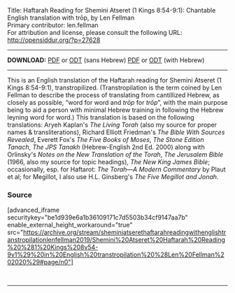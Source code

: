 <html>
<head></head>
<body>
Title: Haftarah Reading for Shemini Atseret (1 Kings 8:54-9:1): Chantable English translation with trōp, by Len Fellman<br />
Primary contributor: len.fellman<br />
For attribution and license, please consult the following URL: <a href="http://opensiddur.org/?p=27628">http://opensiddur.org/?p=27628</a>
<p />
<hr />

<strong>DOWNLOAD:</strong> 
<a href="https://archive.org/download/sheminiatserethaftarahreadingwithenglishtranstropilationlenfellman2019/Shemini%20Atseret%20Haftarah%20Reading%20%281%20Kings%208v54-9v1%29%20in%20English%20transtropilation%20%28Len%20Fellman%202020%29%20-%20english%20only.pdf">PDF</a> or <a href="https://archive.org/download/sheminiatserethaftarahreadingwithenglishtranstropilationlenfellman2019/Shemini%20Atseret%20Haftarah%20Reading%20%281%20Kings%208v54-9v1%29%20in%20English%20transtropilation%20%28Len%20Fellman%202020%29%20-%20english%20only.odt">ODT</a> (sans Hebrew)
<a href="https://archive.org/download/sheminiatserethaftarahreadingwithenglishtranstropilationlenfellman2019/Shemini%20Atseret%20Haftarah%20Reading%20%281%20Kings%208v54-9v1%29%20in%20English%20transtropilation%20%28Len%20Fellman%202020%29.pdf">PDF</a> or <a href="https://archive.org/download/sheminiatserethaftarahreadingwithenglishtranstropilationlenfellman2019/Shemini%20Atseret%20Haftarah%20Reading%20%281%20Kings%208v54-9v1%29%20in%20English%20transtropilation%20%28Len%20Fellman%202020%29.odt">ODT</a> (with Hebrew)

<hr />

This is an English translation of the Haftarah reading for Shemini Atseret (1 Kings 8:54-9:1), transtropilized. (Transtropilation is the term coined by Len Fellman to describe the process of translating from cantillized Hebrew, as closely as possible, “word for word and <em>trōp</em> for <em>trōp</em>”, with the main purpose being to aid a person with minimal Hebrew training in following the Hebrew leyning word for word.) This translation is based on the following translations: Aryeh Kaplan's <em>The Living Torah</em> (also my source for proper names &amp; transliterations), Richard Elliott Friedman's <em>The Bible With Sources Revealed</em>, Everett Fox's <em>The Five Books of Moses</em>, <em>The Stone Edition Tanach</em>, <em>The JPS Tanakh</em> (Hebrew-English 2nd Ed. 2000) along with Orlinsky's <em>Notes on the New Translation of the Torah</em>, <em>The Jerusalem Bible</em> (1966, also my source for topic headings), <em>The New King James Bible</em>; occasionally, esp. for Haftarot: <em>The Torah—A Modern Commentary</em> by Plaut et al; for Megillot, I also use H.L. Ginsberg's <em>The Five Megillot and Jonah</em>.

<h3>Source</h3>

[advanced_iframe securitykey="be1d939e6a1b36109171c7d5503b34cf9147aa7b" enable_external_height_workaround="true" src="https://archive.org/stream/sheminiatserethaftarahreadingwithenglishtranstropilationlenfellman2019/Shemini%20Atseret%20Haftarah%20Reading%20%281%20Kings%208v54-9v1%29%20in%20English%20transtropilation%20%28Len%20Fellman%202020%29#page/n0"]

&nbsp;

<hr />

&nbsp;
</body>
</html>